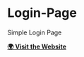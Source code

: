 # Login-Page
Simple Login Page

**[🌍  Visit the Website](https://mohamed-alnagar.github.io/Login-Page/)** 

